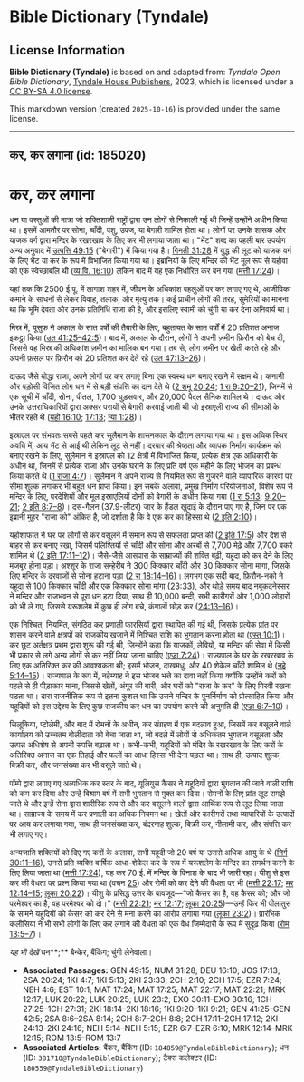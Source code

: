 # Bible Dictionary (Tyndale)

## License Information

**Bible Dictionary (Tyndale)** is based on and adapted from: _Tyndale Open Bible Dictionary_, [Tyndale House Publishers](https://tyndaleopenresources.com/), 2023, which is licensed under a [CC BY-SA 4.0 license](https://creativecommons.org/licenses/by-sa/4.0/legalcode.en).

This markdown version (created `2025-10-16`) is provided under the same license.



--------------------------------

## कर, कर लगाना (id: 185020)

कर, कर लगाना
============

धन या वस्तुओं की मात्रा जो शक्तिशाली राष्ट्रों द्वारा उन लोगों से निकाली गई थी जिन्हें उन्होंने अधीन किया था। इसमें आमतौर पर सोना, चाँदी, पशु, उपज, या बेगारी शामिल होता था। लोगों पर उनके शासक और याजक वर्ग द्वारा मन्दिर के रखरखाव के लिए कर भी लगाया जाता था। "भेंट" शब्द का पहली बार उपयोग अन्य अनुवाद में [उत्पत्ति 49:15](https://ref.ly/Gen49:15) ("बेगारी") में किया गया है। [गिनती 31:28](https://ref.ly/Num31:28) में युद्ध की लूट को याजक वर्ग के लिए भेंट या कर के रूप में विभाजित किया गया था। इब्रानियों के लिए मन्दिर की भेंट मूल रूप से यहोवा को एक स्वेच्छाबलि थी ([व्य.वि. 16:10](https://ref.ly/Deut16:10)) लेकिन बाद में यह एक निर्धारित कर बन गया ([मत्ती 17:24](https://ref.ly/Matt17:24))।

यहां तक कि 2500 ई.पू. में लागाश शहर में, जीवन के अधिकांश पहलुओं पर कर लगाए गए थे, आजीविका कमाने के साधनों से लेकर विवाह, तलाक, और मृत्यु तक। कई प्राचीन लोगों की तरह, सुमेरियों का मानना था कि भूमि देवता और उनके प्रतिनिधि राजा की है, और इसलिए स्वामी को चुंगी या कर देना अनिवार्य था।

मिस्र में, यूसुफ ने अकाल के सात वर्षों की तैयारी के लिए, बहुतायत के सात वर्षों में 20 प्रतिशत अनाज इकट्ठा किया ([उत 41:25–42:5](https://ref.ly/Gen41:25-Gen42:5))। बाद में, अकाल के दौरान, लोगों ने अपनी ज़मीन फ़िरौन को बेच दी, जिससे वह मिस्र की अधिकांश ज़मीन का मालिक बन गया। तब से, लोग ज़मीन पर खेती करते रहे और अपनी फ़सल पर फ़िरौन को 20 प्रतिशत कर देते रहे ([उत 47:13–26](https://ref.ly/Gen47:13-Gen47:26))।

दाऊद जैसे योद्धा राजा, अपने लोगों पर कर लगाए बिना एक स्वस्थ धन बनाए रखने में सक्षम थे। कनानी और पड़ोसी विजित लोग धन में से बड़ी संपत्ति का दान देते थे ([2 शमू](https://ref.ly/2Sam8:6-2Sam8:14) [20:24](https://ref.ly/2Sam20:24); [1 रा 9:20–21](https://ref.ly/1Kgs9:20-1Kgs9:21)), जिनमें से एक सूची में चाँदी, सोना, पीतल, 1,700 घुड़सवार, और 20,000 पैदल सैनिक शामिल थे। दाऊद और उनके उत्तराधिकारियों द्वारा अक्सर परायों से बेगारी करवाई जाती थी जो इस्राएली राज्य की सीमाओं के भीतर रहते थे ([यहो 16:10](https://ref.ly/Josh16:10); [17:13](https://ref.ly/Josh17:13); [न्या 1:28](https://ref.ly/Judg1:28))। 

इस्राएल पर संभवतः सबसे पहले कर सुलैमान के शासनकाल के दौरान लगाया गया था। इस अधिक स्थिर अवधि में, आय भेंट से आई थी लेकिन लूट से नहीं। दरबार की श्रेष्ठता और व्यापक निर्माण कार्यक्रम को बनाए रखने के लिए, सुलैमान ने इस्राएल को 12 क्षेत्रों में विभाजित किया, प्रत्येक क्षेत्र एक अधिकारी के अधीन था, जिनमें से प्रत्येक राजा और उनके घराने के लिए प्रति वर्ष एक महीने के लिए भोजन का प्रबन्ध किया करते थे ([1 राजा 4:7](https://ref.ly/1Kgs4:7))। सुलैमान ने अपने राज्य से नियमित रूप से गुजरने वाले व्यापारिक कारवां पर सीमा शुल्क लगाकर भी बहुत धन प्राप्त किया। इन सबके अलावा, प्रमुख निर्माण परियोजनाओं, विशेष रूप से मन्दिर के लिए, परदेशियों और मूल इस्राएलियों दोनों को बेगारी के अधीन किया गया ([1 रा 5:13](https://ref.ly/1Kgs5:13); [9:20–21](https://ref.ly/1Kgs9:20-1Kgs9:21); [2 इति 8:7–8](https://ref.ly/2Chr8:7-2Chr8:8))। दस\-गैलन (37\.9\-लीटर) जार के हैंडल खुदाई के दौरान पाए गए है, जिन पर एक इब्रानी मुहर "राजा को" अंकित है, जो दर्शाता है कि वे एक कर का हिस्सा थे ([2 इति 2:10](https://ref.ly/2Chr2:10))।

यहोशाफात ने घर पर लोगों से कर वसूलने में समान रूप से सफलता प्राप्त की ([2 इति 17:5](https://ref.ly/2Chr17:5)) और देश से बाहर से कर बनाए रखा, जिसमें पलिश्तियों से चाँदी और सोना और अरबों से 7,700 मेढ़े और 7,700 बकरे शामिल थे ([2 इति 17:11–12](https://ref.ly/2Chr17:11-2Chr17:12))। जैसे\-जैसे आसपास के साम्राज्यों की शक्ति बढ़ी, यहूदा को कर देने के लिए मजबूर होना पड़ा। अश्शूर के राजा सन्हेरीब ने 300 किक्कार चाँदी और 30 किक्कार सोना मांगा, जिसके लिए मन्दिर के दरवाजों से सोना हटाना पड़ा ([2 रा 18:14–16](https://ref.ly/2Kgs18:14-2Kgs18:16))। लगभग एक सदी बाद, फ़िरौन\-नको ने यहूदा से 100 किक्कार चाँदी और एक किक्कार सोना मांगा ([23:33](https://ref.ly/2Kgs23:33)), और थोड़े समय बाद नबूकदनेस्सर ने मन्दिर और राजभवन से पूरा धन हटा दिया, साथ ही 10,000 बन्दी, सभी कारीगरों और 1,000 लोहारों को भी ले गए, जिससे यरूशलेम में कुछ ही लोग बचे, कंगालों छोड़ कर ([24:13–16](https://ref.ly/2Kgs24:13-2Kgs24:16))। 

एक निश्चित, नियमित, संगठित कर प्रणाली फारसियों द्वारा स्थापित की गई थी, जिसके प्रत्येक प्रांत पर शासन करने वाले क्षत्रपों को राजकीय खजाने में निश्चित राशि का भुगतान करना होता था ([एस्त 10:1](https://ref.ly/Esth10:1))। कर छूट अर्तक्षत्र प्रथम द्वारा शुरू की गई थी, जिन्होंने कहा कि याजकों, लेवियों, या मन्दिर की सेवा में किसी भी प्रकार से लगे अन्य लोगों से कर नहीं लिया जाना चाहिए ([एज्रा 7:24](https://ref.ly/Ezra7:24))। राज्यपाल के घर के रखरखाव के लिए एक अतिरिक्त कर की आवश्यकता थी; इसमें भोजन, दाखमधु, और 40 शेकेल चाँदी शामिल थे ([नहे 5:14–15](https://ref.ly/Neh5:14-Neh5:15))। राज्यपाल के रूप में, नहेम्याह ने इस भोजन भत्ते का दावा नहीं किया क्योंकि उन्होंने करों को पहले से ही पीड़ाकार माना, जिससे खेतों, अंगूर की बारी, और घरों को "राजा के कर" के लिए गिरवी रखना पड़ता था। दारा राजनीतिक रूप से इतना कुशल था कि उसने मन्दिर के पुनर्निर्माण को प्रोत्साहित किया और यहूदियों को इस उद्देश्य के लिए कुछ राजकीय कर धन का उपयोग करने की अनुमति दी ([एज्रा 6:7–10](https://ref.ly/Ezra6:7-Ezra6:10))।

सिलूकिया, प्टोलेमी, और बाद में रोमनों के अधीन, कर संग्रहण में एक बदलाव हुआ, जिसमें कर वसूलने वाले कार्यालय को उच्चतम बोलीदाता को बेचा जाता था, जो बदले में लोगों से अधिकतम भुगतान वसूलता और उत्पन्न अधिशेष से अपनी संपत्ति बढ़ाता था। कभी\-कभी, यहूदियों को मंदिर के रखरखाव के लिए करों के अतिरिक्त अनाज का एक तिहाई और फलों का आधा हिस्सा भी देना पड़ता था। साथ ही, उत्पाद शुल्क, बिक्री कर, और जनसंख्या कर भी वसूले जाते थे।

पॉम्पे द्वारा लगाए गए अत्यधिक कर स्तर के बाद, यूलियुस कैसर ने यहूदियों द्वारा भुगतान की जाने वाली राशि को कम कर दिया और उन्हें विश्राम वर्ष में सभी भुगतान से मुक्त कर दिया। रोमनों के लिए प्रांत लूट समझे जाते थे और इन्हें सेना द्वारा शारीरिक रूप से और कर वसूलने वालों द्वारा आर्थिक रूप से लूट लिया जाता था। साम्राज्य के समय में कर प्रणाली का अधिक नियमन था। खेतों और कारीगरों तथा व्यापारियों के उत्पादों पर आय कर लगाया गया, साथ ही जनसंख्या कर, बंदरगाह शुल्क, बिक्री कर, नीलामी कर, और संपत्ति कर भी लगाए गए।

अन्यजाति शक्तियों को दिए गए करों के अलावा, सभी यहूदी जो 20 वर्ष या उससे अधिक आयु के थे ([निर्ग 30:11–16](https://ref.ly/Exod30:11-Exod30:16)), उनसे प्रति व्यक्ति वार्षिक आधा\-शेकेल कर के रूप में यरूशलेम के मन्दिर का समर्थन करने के लिए लिया जाता था ([मत्ती 17:24](https://ref.ly/Matt17:24)), यह कर 70 ई. में मन्दिर के विनाश के बाद भी जारी रहा। यीशु से इस कर की वैधता पर प्रश्न किया गया था (वचन [25](https://ref.ly/Matt17:25)) और रोमी को कर देने की वैधता पर भी ([मत्ती 22:17](https://ref.ly/Matt22:17); [मर 12:14–15](https://ref.ly/Mark12:14-Mark12:15); [लूका 20:22](https://ref.ly/Luke20:22))। यीशु के प्रसिद्ध उत्तर के बावजूद—“जो कैसर का है, वह कैसर को; और जो परमेश्वर का है, वह परमेश्वर को दो।” ([मत्ती 22:21](https://ref.ly/Matt22:21); [मर 12:17](https://ref.ly/Mark12:17); [लूका 20:25](https://ref.ly/Luke20:25))—उन्हें फिर भी पीलातुस के सामने यहूदियों को कैसर को कर देने से मना करने का आरोप लगाया गया ([लूका 23:2](https://ref.ly/Luke23:2))। प्रारंभिक कलीसिया ने भी सभी लोगों के लिए कर लगाने की वैधता को एक वैध जिम्मेदारी के रूप में सुदृढ़ किया ([रोम 13:5–7](https://ref.ly/Rom13:5-Rom13:7))। 

*यह भी देखें* धन**;** बैन्केर, बैंकिंग; चुंगी लेनेवाला।

* **Associated Passages:** GEN 49:15; NUM 31:28; DEU 16:10; JOS 17:13; 2SA 20:24; 1KI 4:7; 1KI 5:13; 2KI 23:33; 2CH 2:10; 2CH 17:5; EZR 7:24; NEH 4:6; EST 10:1; MAT 17:24; MAT 17:25; MAT 22:17; MAT 22:21; MRK 12:17; LUK 20:22; LUK 20:25; LUK 23:2; EXO 30:11–EXO 30:16; 1CH 27:25–1CH 27:31; 2KI 18:14–2KI 18:16; 1KI 9:20–1KI 9:21; GEN 41:25–GEN 42:5; 2SA 8:6–2SA 8:14; 2CH 8:7–2CH 8:8; 2CH 17:11–2CH 17:12; 2KI 24:13–2KI 24:16; NEH 5:14–NEH 5:15; EZR 6:7–EZR 6:10; MRK 12:14–MRK 12:15; ROM 13:5–ROM 13:7
* **Associated Articles:** बैंकर, बैंकिंग (ID: `184859@TyndaleBibleDictionary`); धन (ID: `381710@TyndaleBibleDictionary`); टैक्स कलेक्टर (ID: `180559@TyndaleBibleDictionary`)

